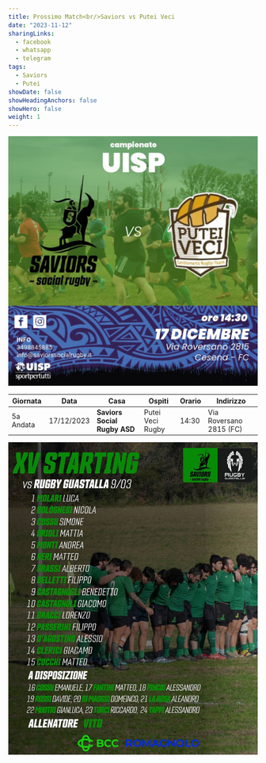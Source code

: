 ```yaml
---
title: Prossimo Match<br/>Saviors vs Putei Veci
date: "2023-11-12"
sharingLinks:
  - facebook
  - whatsapp
  - telegram
tags:
  - Saviors
  - Putei
showDate: false
showHeadingAnchors: false
showHero: false
weight: 1
---
```


![](./featured.jpg)

| Giornata  | Data       | Casa                         | Ospiti           | Orario | Indirizzo               |
| --------- | ---------- | ---------------------------- | ---------------- | ------ | ----------------------- |
| 5a Andata | 17/12/2023 | **Saviors Social Rugby ASD** | Putei Veci Rugby | 14:30  | Via Roversano 2815 (FC) |

![](./team.jpg)
